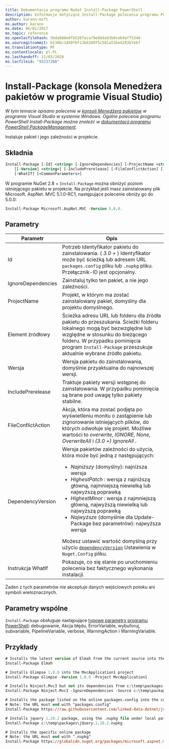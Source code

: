 ```yaml
---
title: Dokumentacja programu NuGet Install-Package PowerShell
description: Informacje dotyczące Install-Package polecenia programu PowerShell w konsoli Menedżera pakietów NuGet w programie Visual Studio.
author: karann-msft
ms.author: karann
ms.date: 06/01/2017
ms.topic: reference
ms.openlocfilehash: 5bda888e0fb526faca79e88da93b0ceb9aff5348
ms.sourcegitcommit: b138bc1d49fbf13b63d975c581a53be4283b7ebf
ms.translationtype: MT
ms.contentlocale: pl-PL
ms.lasthandoff: 11/03/2020
ms.locfileid: "93237208"
---
```

# <a name="install-package-package-manager-console-in-visual-studio"></a>Install-Package (konsola Menedżera pakietów w programie Visual Studio)

*W tym temacie opisano polecenie w [konsoli Menedżera pakietów](../../consume-packages/install-use-packages-powershell.md) w programie Visual Studio w systemie Windows. Ogólne polecenie programu PowerShell Install-Package można znaleźć w [dokumentacji programu PowerShell PackageManagement](/powershell/module/packagemanagement/?view=powershell-6).*

Instaluje pakiet i jego zależności w projekcie.

## <a name="syntax"></a>Składnia

```ps
Install-Package [-Id] <string> [-IgnoreDependencies] [-ProjectName <string>] [[-Source] <string>] 
    [[-Version] <string>] [-IncludePrerelease] [-FileConflictAction] [-DependencyVersion]
    [-WhatIf] [<CommonParameters>]
```

W programie NuGet 2.8 + `Install-Package` można obniżyć poziom istniejącego pakietu w projekcie. Na przykład jeśli masz zainstalowany plik Microsoft. AspNet. MVC 5.1.0-RC1, następujące polecenie obniży go do 5.0.0:

```ps
Install-Package Microsoft.AspNet.MVC -Version 5.0.0.
```

## <a name="parameters"></a>Parametry

| Parametr | Opis |
| --- | --- |
| Id | Potrzeb Identyfikator pakietu do zainstalowania. ( *3.0 +* ) Identyfikator może być ścieżką lub adresem URL `packages.config` pliku lub `.nupkg` pliku. Przełącznik-ID jest opcjonalny. |
| IgnoreDependencies | Zainstaluj tylko ten pakiet, a nie jego zależności. |
| ProjectName | Projekt, w którym ma zostać zainstalowany pakiet, domyślny dla projektu domyślnego. |
| Element źródłowy | Ścieżka adresu URL lub folderu dla źródła pakietu do przeszukania. Ścieżki folderu lokalnego mogą być bezwzględne lub względne w stosunku do bieżącego folderu. W przypadku pominięcia program `Install-Package` przeszukuje aktualnie wybrane źródło pakietu. |
| Wersja | Wersja pakietu do zainstalowania, domyślnie przyaktualna do najnowszej wersji. |
| IncludePrerelease | Traktuje pakiety wersji wstępnej do zainstalowania. W przypadku pominięcia są brane pod uwagę tylko pakiety stabilne. |
| FileConflictAction | Akcja, która ma zostać podjęta po wyświetleniu monitu o zastąpienie lub zignorowanie istniejących plików, do których odwołuje się projekt. Możliwe wartości to *overwrite, IGNORE, None, OverwriteAll* i *(3.0 +)* *IgnoreAll* . |
| DependencyVersion | Wersja pakietów zależności do użycia, która może być jedną z następujących:<br/><ul><li>*Najniższy* (domyślny): najniższa wersja</li><li>*HighestPatch* : wersja z najniższą główną, najmniejszą niewielką lub najwyższą poprawką</li><li>*HighestMinor* : wersja z najmniejszą główną, najwyższą niewielką lub najwyższą poprawką</li><li>*Najwyższe* (domyślnie dla Update-Package bez parametrów): najwyższa wersja</li></ul>Możesz ustawić wartość domyślną przy użyciu [`dependencyVersion`](../nuget-config-file.md#config-section) Ustawienia w `Nuget.Config` pliku. |
| Instrukcja WhatIf | Pokazuje, co się stanie po uruchomieniu polecenia bez faktycznego wykonania instalacji. |

Żaden z tych parametrów nie akceptuje danych wejściowych potoku ani symboli wieloznacznych.

## <a name="common-parameters"></a>Parametry wspólne

`Install-Package` obsługuje następujące [typowe parametry programu PowerShell](/powershell/module/microsoft.powershell.core/about/about_commonparameters): debugowanie, Akcja błędu, ErrorVariable, wybuforuj, subvariable, PipelineVariable, verbose, WarningAction i WarningVariable.

## <a name="examples"></a>Przykłady

```ps
# Installs the latest version of Elmah from the current source into the default project
Install-Package Elmah

# Installs Glimpse 1.0.0 into the MvcApplication1 project
Install-Package Glimpse -Version 1.0.0 -Project MvcApplication1

# Installs Ninject.Mvc3 but not its dependencies from c:\temp\packages
Install-Package Ninject.Mvc3 -IgnoreDependencies -Source c:\temp\packages

# Installs the package listed on the online packages.config into the current project
# Note: the URL must end with "packages.config"
Install-Package https://raw.githubusercontent.com/linked-data-dotnet/json-ld.net/master/.nuget/packages.config

# Installs jquery 1.10.2 package, using the .nupkg file under local path of c:\temp\packages
Install-Package c:\temp\packages\jQuery.1.10.2.nupkg

# Installs the specific online package
# Note: the URL must end with ".nupkg"
Install-Package https://globalcdn.nuget.org/packages/microsoft.aspnet.mvc.5.2.3.nupkg
```
